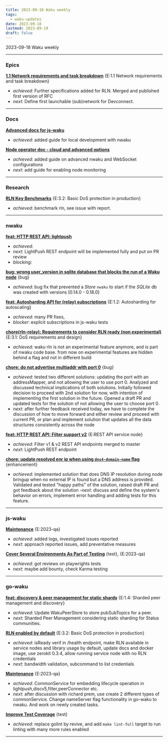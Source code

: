 ```yaml
---
title: 2023-09-18 Waku weekly
tags:
  - waku-updates
date: 2023-09-18
lastmod: 2023-09-19
draft: false
---
```


2023-09-18 Waku weekly

---
### Epics

**[1.1 Network requirements and task breakdown](https://github.com/waku-org/pm/issues/62)** {E:1.1 Network requirements and task breakdown}

- _achieved_: Further specifications added for RLN. Merged and published first version of RFC
- _next_: Define first launchable (sub)network for Devconnect.

---
### Docs

**[Advanced docs for js-waku](https://github.com/waku-org/docs.waku.org/issues/104)**

- _achieved_: added guide for local development with nwaku

**[Node operator doc - cloud and advanced options](https://github.com/waku-org/docs.waku.org/issues/103)**

- _achieved_: added guide on advanced nwaku and WebSocket configurations
- _next_: add guide for enabling node monitoring

---
### Research

**[RLN Key Benchmarks](https://github.com/waku-org/research/issues/23)** {E:3.2: Basic DoS protection in production}

* *achieved*: benchmark rln, see issue with report.

---
### nwaku

**[feat: HTTP REST API: lightpush ](https://github.com/waku-org/nwaku/issues/2040)**

- _achieved_: 
- _next_: LightPush REST endpoint will be implemented fully and put on PR review
- _blocking_:

**[bug: wrong user_version in sqlite database that blocks the run of a Waku node](https://github.com/waku-org/nwaku/issues/2027)** {bug}

- _achieved_: bug fix that prevented a _Store_ `nwaku` to start if the _SQLite_ db was created with versions [0.14.0 - 0.18.0]

**[feat: Autosharding API for (relay) subscriptions](https://github.com/waku-org/nwaku/issues/1936)** {E:1.2: Autosharding for autoscaling}

- _achieved_: many PR fixes,
- _blocker_: explicit subscriptions in js-waku tests

**[chore(rln-relay): Requirements to consider RLN ready (non experimental)](https://github.com/waku-org/nwaku/issues/1906)** {E:3.1: DoS requirements and design}

* *achieved*: waku rln is not an experimental feature anymore, and is part of nwaku code base. from now on experimental features are hidden behind a flag and not in different build

**[chore: do not advertise multiaddr with port 0](https://github.com/waku-org/nwaku/issues/1883)** {bug}

- _achieved_: tested two different solutions: updating the port with an addressMapper, and not allowing the user to use port 0. Analyzed and discussed technical implications of both solutions. Initially followed decision to proceed with 2nd solution for now, with intention of implementing the first solution in the future. 
Opened a draft PR and updated tests for the solution of not allowing the user to choose port 0.
- _next_: after further feedback received today, we have to complete the discussion of how to move forward and either review and proceed with current PR, or plan and implement solution that updates all the data structures consistently across the node

**[feat: HTTP REST API: Filter support v2](https://github.com/waku-org/nwaku/issues/1872)** {E:REST API service node}

- _achieved_: Filter v1 & v2 REST API endpoints merged to master
- _next_: LightPush REST endpoint

**[chore: update resolved enr ip when using `dns4-domain-name` flag](https://github.com/waku-org/nwaku/issues/1576)** {enhancement}

- _achieved_: implemented solution that does DNS IP resolution during node bringup when no external IP is found but a DNS address is provided.
Validated and tested "happy paths" of the solution, raised draft PR and got feedback about the solution
-_next_: discuss and define the system's behavior on errors, implement error handling and adding tests for this feature.

---
### js-waku

**[Maintenance](https://github.com/waku-org/js-waku/issues/1455)** {E:2023-qa}

- _achieved_: added logs, investigated issues reported
- _next_: approach reported issues, add preventative measures

**[Cover Several Environments As Part of Testing](https://github.com/waku-org/js-waku/issues/52)** {test}, {E:2023-qa}

- _achieved_: got reviews on playwrights tests
- _next_: maybe add bounty, check Karma testing 

---
### go-waku

**[feat: discovery & peer management for static shards](https://github.com/waku-org/go-waku/issues/727)** {E:1.4: Sharded peer management and discovery}

- _achieved_:  Update WakuPeerStore to store pubSubTopics for a peer.
- _next_:  Sharded Peer Management considering static sharding for Status communities.

**[RLN enabled by default](https://github.com/waku-org/go-waku/issues/655)** {E:3.2: Basic DoS protection in production}

- _achieved_: isReady verif in /health endpoint,  make RLN available in service nodes and library usage by default, update docs and docker image, use zerokit 0.3.4, allow running service node with no RLN credentials 
- _next_:  bandwidth validation, subcommand to list credentials

**[Maintenance](https://github.com/waku-org/go-waku/issues/634)** {E:2023-qa}

- _achieved_: CommonService for embedding lifecycle operation in lightpush,discv5,filter,peerConnector etc.
- _next_: after discussion with richard prem, use create 2 different types of commonService. Change nameServer flag functionality in go-waku to nwaku. And work on newly created tasks.

**[Improve Test Coverage](https://github.com/waku-org/go-waku/issues/620)** {test}

- _achieved_: replace golint by revive, and add `make lint-full` target to run linting with many more rules enabled

---
